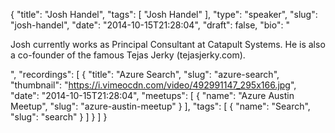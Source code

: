 {
  "title": "Josh Handel",
  "tags": [
    "Josh Handel"
  ],
  "type": "speaker",
  "slug": "josh-handel",
  "date": "2014-10-15T21:28:04",
  "draft": false,
  "bio": "<p>Josh currently works as Principal Consultant at Catapult Systems.  He is also a co-founder of the famous Tejas Jerky (tejasjerky.com). </p>",
  "recordings": [
    {
      "title": "Azure Search",
      "slug": "azure-search",
      "thumbnail": "https://i.vimeocdn.com/video/492991147_295x166.jpg",
      "date": "2014-10-15T21:28:04",
      "meetups": [
        {
          "name": "Azure Austin Meetup",
          "slug": "azure-austin-meetup"
        }
      ],
      "tags": [
        {
          "name": "Search",
          "slug": "search"
        }
      ]
    }
  ]
}